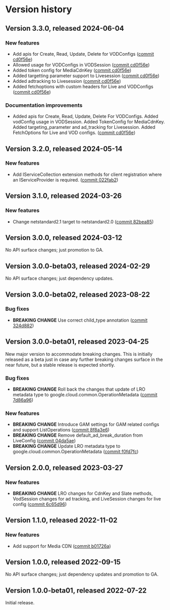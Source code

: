 # Version history

## Version 3.3.0, released 2024-06-04

### New features

- Add apis for Create, Read, Update, Delete for VODConfigs ([commit cd0f56e](https://github.com/googleapis/google-cloud-dotnet/commit/cd0f56e7b7677feff24624233ba04446ed60674c))
- Allowed usage for VODConfigs in VODSession ([commit cd0f56e](https://github.com/googleapis/google-cloud-dotnet/commit/cd0f56e7b7677feff24624233ba04446ed60674c))
- Added token config for MediaCdnKey ([commit cd0f56e](https://github.com/googleapis/google-cloud-dotnet/commit/cd0f56e7b7677feff24624233ba04446ed60674c))
- Added targetting parameter support to Livesession ([commit cd0f56e](https://github.com/googleapis/google-cloud-dotnet/commit/cd0f56e7b7677feff24624233ba04446ed60674c))
- Added adtracking to Livesession ([commit cd0f56e](https://github.com/googleapis/google-cloud-dotnet/commit/cd0f56e7b7677feff24624233ba04446ed60674c))
- Added fetchoptions with custom headers for Live and VODConfigs ([commit cd0f56e](https://github.com/googleapis/google-cloud-dotnet/commit/cd0f56e7b7677feff24624233ba04446ed60674c))

### Documentation improvements

- Added apis for Create, Read, Update, Delete For VODConfigs. Added vodConfig usage in VODSession. Added TokenConfig for MediaCdnKey. Added targeting_parameter and ad_tracking for Livesession. Added FetchOptions for Live and VOD configs. ([commit cd0f56e](https://github.com/googleapis/google-cloud-dotnet/commit/cd0f56e7b7677feff24624233ba04446ed60674c))

## Version 3.2.0, released 2024-05-14

### New features

- Add IServiceCollection extension methods for client registration where an IServiceProvider is required. ([commit 022fab2](https://github.com/googleapis/google-cloud-dotnet/commit/022fab203f28fb9c608972af7f8b83f571ae5694))

## Version 3.1.0, released 2024-03-26

### New features

- Change netstandard2.1 target to netstandard2.0 ([commit 82bea85](https://github.com/googleapis/google-cloud-dotnet/commit/82bea850661975b9750ac30753528cc9d2e05240))

## Version 3.0.0, released 2024-03-12

No API surface changes; just promotion to GA.

## Version 3.0.0-beta03, released 2024-02-29

No API surface changes; just dependency updates.

## Version 3.0.0-beta02, released 2023-08-22

### Bug fixes

- **BREAKING CHANGE** Use correct child_type annotation ([commit 324d882](https://github.com/googleapis/google-cloud-dotnet/commit/324d882b5e6fbf7a193d5c953ba169b6e05afbcc))

## Version 3.0.0-beta01, released 2023-04-25

New major version to accommodate breaking changes. This is initially
released as a beta just in case any further breaking changes surface in
the near future, but a stable release is expected shortly.

### Bug fixes

- **BREAKING CHANGE** Roll back the changes that update of LRO metadata type to google.cloud.common.OperationMetadata ([commit 7d86a96](https://github.com/googleapis/google-cloud-dotnet/commit/7d86a961bff38233446be69ceba2f8966634e721))

### New features

- **BREAKING CHANGE** Introduce GAM settings for GAM related configs and support ListOperations ([commit 8f8a3e6](https://github.com/googleapis/google-cloud-dotnet/commit/8f8a3e6c07531ca3d947a1a47d0e1598b2e8226b))
- **BREAKING CHANGE** Remove default_ad_break_duration from LiveConfig ([commit 04da5ae](https://github.com/googleapis/google-cloud-dotnet/commit/04da5aee708a10f38ca26781bf92f66fdece8145))
- **BREAKING CHANGE** Update LRO metadata type to google.cloud.common.OperationMetadata ([commit f0fd7fc](https://github.com/googleapis/google-cloud-dotnet/commit/f0fd7fc2ed620ed39d14488062f851003da912b1))

## Version 2.0.0, released 2023-03-27

### New features

- **BREAKING CHANGE** LRO changes for CdnKey and Slate methods, VodSession changes for ad tracking, and LiveSession changes for live config ([commit 6c65d96](https://github.com/googleapis/google-cloud-dotnet/commit/6c65d964be25a0135294cc66acc5ec904ec782cf))

## Version 1.1.0, released 2022-11-02

### New features

- Add support for Media CDN ([commit b01726a](https://github.com/googleapis/google-cloud-dotnet/commit/b01726adc197f0b04aa9b2e24762b905732f3d1c))

## Version 1.0.0, released 2022-09-15

No API surface changes; just dependency updates and promotion to GA.

## Version 1.0.0-beta01, released 2022-07-22

Initial release.
